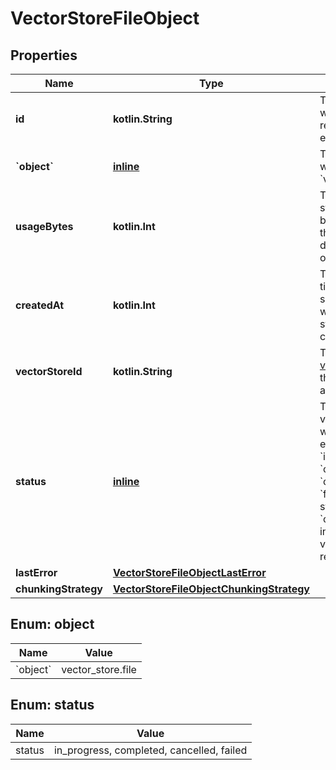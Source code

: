 
# VectorStoreFileObject

## Properties
| Name | Type | Description | Notes |
| ------------ | ------------- | ------------- | ------------- |
| **id** | **kotlin.String** | The identifier, which can be referenced in API endpoints. |  |
| **&#x60;object&#x60;** | [**inline**](#&#x60;Object&#x60;) | The object type, which is always &#x60;vector_store.file&#x60;. |  |
| **usageBytes** | **kotlin.Int** | The total vector store usage in bytes. Note that this may be different from the original file size. |  |
| **createdAt** | **kotlin.Int** | The Unix timestamp (in seconds) for when the vector store file was created. |  |
| **vectorStoreId** | **kotlin.String** | The ID of the [vector store](/docs/api-reference/vector-stores/object) that the [File](/docs/api-reference/files) is attached to. |  |
| **status** | [**inline**](#Status) | The status of the vector store file, which can be either &#x60;in_progress&#x60;, &#x60;completed&#x60;, &#x60;cancelled&#x60;, or &#x60;failed&#x60;. The status &#x60;completed&#x60; indicates that the vector store file is ready for use. |  |
| **lastError** | [**VectorStoreFileObjectLastError**](VectorStoreFileObjectLastError.md) |  |  |
| **chunkingStrategy** | [**VectorStoreFileObjectChunkingStrategy**](VectorStoreFileObjectChunkingStrategy.md) |  |  [optional] |


<a id="`Object`"></a>
## Enum: object
| Name | Value |
| ---- | ----- |
| &#x60;object&#x60; | vector_store.file |


<a id="Status"></a>
## Enum: status
| Name | Value |
| ---- | ----- |
| status | in_progress, completed, cancelled, failed |



